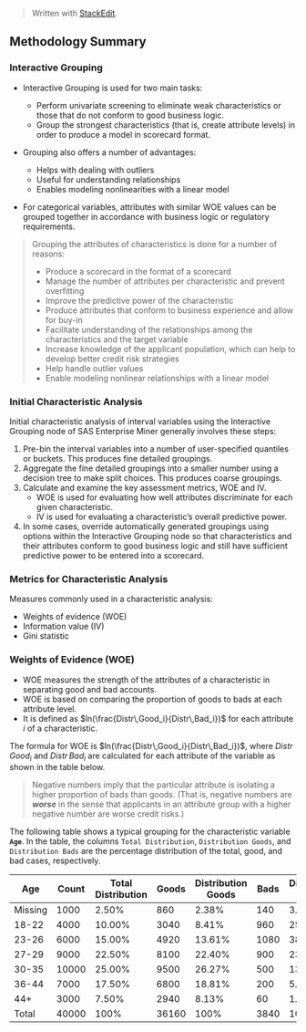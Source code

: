 > Written with [StackEdit](https://stackedit.io/).

## Methodology Summary

### Interactive Grouping

- Interactive Grouping is used for two main tasks:
	- Perform univariate screening to eliminate weak characteristics or those that do not conform to good business logic.
	- Group the strongest characteristics (that is, create attribute levels) in order to produce a model in scorecard format.

- Grouping also offers a number of advantages:
	- Helps with dealing with outliers
	- Useful for understanding relationships
	- Enables modeling nonlinearities with a linear model

- For categorical variables, attributes with similar WOE values can be grouped together in accordance with business logic or regulatory requirements.

> Grouping the attributes of characteristics is done for a number of reasons:
> -  Produce a scorecard in the format of a scorecard
> - Manage the number of attributes per characteristic and prevent overfitting
> - Improve the predictive power of the characteristic
> - Produce attributes that conform to business experience and allow for buy-in
> - Facilitate understanding of the relationships among the characteristics and the target variable
> - Increase knowledge of the applicant population, which  can help to develop better credit risk strategies
> - Help  handle outlier values
>  - Enable modeling nonlinear relationships with a linear model

### Initial Characteristic Analysis
Initial characteristic analysis of interval variables using the Interactive Grouping node of SAS Enterprise Miner
generally involves these steps:
1. Pre-bin the interval variables into a number of user-specified quantiles or buckets. This produces fine
detailed groupings.
2. Aggregate the fine detailed groupings into a smaller number using a decision tree to make split choices. This produces coarse groupings.
3. Calculate and examine the key assessment metrics, WOE and IV.
	- WOE is used for evaluating how well attributes discriminate for each given characteristic.
	- IV is used for evaluating a characteristic’s overall predictive power.
4. In some cases, override automatically generated groupings using options within the Interactive Grouping node so that characteristics and their attributes conform to good business logic and still have sufficient predictive power to be entered into a scorecard.

### Metrics for Characteristic Analysis
Measures commonly used in a characteristic analysis:
- Weights of evidence (WOE)
-  Information value (IV)
-  Gini statistic

### Weights of Evidence (WOE)
- WOE measures the strength of the attributes of a characteristic in separating good and bad accounts.
- WOE is based on comparing the proportion of goods to bads at each attribute level.
- It is defined as $ln(\frac{Distr\,Good_i}{Distr\,Bad_i})$ for each attribute $i$ of a characteristic.

The formula for WOE is  $ln(\frac{Distr\,Good_i}{Distr\,Bad_i})$, where $Distr\,Good_i$ and $Distr\,Bad_i$ are calculated for each attribute of the variable as shown in the table below.

>Negative numbers imply that the particular attribute is isolating a higher proportion of bads than
goods. (That is, negative numbers are ***worse*** in the sense that applicants in an attribute group with
a higher negative number are worse credit risks.)

The following table shows a typical grouping for the characteristic variable **`Age`**. In the table, the columns
`Total Distribution`, `Distribution Goods`, and `Distribution Bads` are the percentage distribution of the total,
good, and bad cases, respectively.

|Age|Count|Total Distribution|Goods|Distribution Goods|Bads  |Distribution Bads|Bad Rate|WOE  |
|--------|------|-----|-------|-------------------|------|------------------|---------|-----|
|Missing|1000|2.50%              |860|2.38%              |140|3.65%             |14.00%   |-0.43|
|18-22|4000|10.00%             |3040|8.41%              |960|25.00%            |24.00%   |-1.09|
|23-26|6000|15.00%             |4920|13.61%             |1080|38.13%            |18.00%   |-0.73|
|27-29|9000|22.50%             |8100|22.40%             |900|23.44%            |10.00%   |-0.05|
|30-35|10000|25.00%             |9500|26.27%             |500|13.02%            |5.00%    |0.70 |
|36-44|7000|17.50%             |6800|18.81%             |200|5.21%             |2.86%    |1.28 |
|44+|3000|7.50%              |2940|8.13%              |60|1.56%             |2.00%    |1.65 |
|Total|40000|100%               |36160|100%               |3840|100%              |9.60%    |

<!--stackedit_data:
eyJoaXN0b3J5IjpbLTIxMjI2ODQ2MTYsLTE2OTE0ODI2MjYsLT
I2MTQwMzU2OCwyMDIxMTgxMTY2XX0=
-->